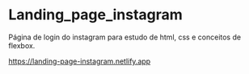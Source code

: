 # Landing_page_instagram
Página de login do instagram para estudo de html, css e conceitos de flexbox.

https://landing-page-instagram.netlify.app

